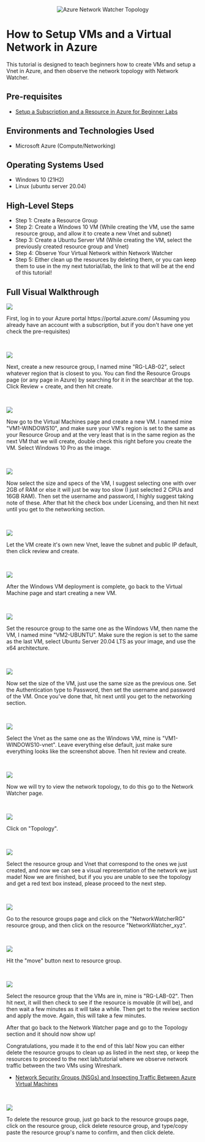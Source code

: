 <p align="center">
<img src="https://i.imgur.com/0NJwExP.png" alt="Azure Network Watcher Topology"/>
</p>

<h1>How to Setup VMs and a Virtual Network in Azure</h1>
This tutorial is designed to teach beginners how to create VMs and setup a Vnet in Azure, and then observe the network topology with Network Watcher.<br />

<h2>Pre-requisites </h2>

- [Setup a Subscription and a Resource in Azure for Beginner Labs](https://github.com/aniyahelder/SetupAzure.git)

<h2>Environments and Technologies Used</h2>

- Microsoft Azure (Compute/Networking)

<h2>Operating Systems Used </h2>

- Windows 10 (21H2)
- Linux (ubuntu server 20.04)

<h2>High-Level Steps</h2>

- Step 1: Create a Resource Group
- Step 2: Create a Windows 10 VM (While creating the VM, use the same resource group, and allow it to create a new Vnet and subnet)
- Step 3: Create a Ubuntu Server VM (While creating the VM, select the previously created resource group and Vnet)
- Step 4: Observe Your Virtual Network within Network Watcher
- Step 5: Either clean up the resources by deleting them, or you can keep them to use in the my next tutorial/lab, the link to that will be at the end of this tutorial!


<h2>Full Visual Walkthrough</h2>

<p>
<img src="https://i.imgur.com/buHJH42.png"/>
</p>
<p>
First, log in to your Azure portal https://portal.azure.com/ (Assuming you already have an account with a subscription, but if you don't have one yet check the pre-requisites)
</p>
<br />

<p>
<img src="https://i.imgur.com/rrhr4yR.png"/>
</p>
<p>
Next, create a new resource group, I named mine "RG-LAB-02", select whatever region that is closest to you. You can find the Resource Groups page (or any page in Azure) by searching for it in the searchbar at the top. Click Review + create, and then hit create.
</p>
<br />

<p>
<img src="https://i.imgur.com/z9N5Lnd.png"/>
</p>
<p>
Now go to the Virtual Machines page and create a new VM. I named mine "VM1-WINDOWS10", and make sure your VM's region is set to the same as your Resource Group and at the very least that is in the same region as the next VM that we will create, double check this right before you create the VM. Select Windows 10 Pro as the image.
</p>
<br />

<p>
<img src="https://i.imgur.com/7aM2MkO.png"/>
</p>
<p>
Now select the size and specs of the VM, I suggest selecting one with over 2GB of RAM or else it will just be way too slow (I just selected 2 CPUs and 16GB RAM). Then set the username and password, I highly suggest taking note of these. After that hit the check box under Licensing, and then hit next until you get to the networking section.
</p>
<br />

<p>
<img src="https://i.imgur.com/0Ma9Zeg.png"/>
</p>
<p>
Let the VM create it's own new Vnet, leave the subnet and public IP default, then click review and create.
</p>
<br />

<p>
<img src="https://i.imgur.com/7qRVqk8.png"/>
</p>
<p>
After the Windows VM deployment is complete, go back to the Virtual Machine page and start creating a new VM.
</p>
<br />

<p>
<img src="https://i.imgur.com/zGyrGwn.png"/>
</p>
<p>
Set the resource group to the same one as the Windows VM, then name the VM, I named mine "VM2-UBUNTU". Make sure the region is set to the same as the last VM, select Ubuntu Server 20.04 LTS as your image, and use the x64 architecture.
</p>
<br />

<p>
<img src="https://i.imgur.com/KYFsdFn.png"/>
</p>
<p>
Now set the size of the VM, just use the same size as the previous one. Set the Authentication type to Password, then set the username and password of the VM.
Once you've done that, hit next until you get to the networking section.
</p>
<br />

<p>
<img src="https://i.imgur.com/P3rdouQ.png"/>
</p>
<p>
Select the Vnet as the same one as the Windows VM, mine is "VM1-WINDOWS10-vnet". Leave everything else default, just make sure everything looks like the screenshot above. Then hit review and create.
</p>
<br />

<p>
<img src="https://i.imgur.com/cfTtFxY.png"/>
</p>
<p>
Now we will try to view the network topology, to do this go to the Network Watcher page.
</p>
<br />

<p>
<img src="https://i.imgur.com/2H1mHwK.png"/>
</p>
<p>
Click on "Topology".
</p>
<br />

<p>
<img src="https://i.imgur.com/w1osZHS.png"/>
</p>
<p>
Select the resource group and Vnet that correspond to the ones we just created, and now we can see a visual representation of the network we just made!
Now we are finished, but if you you are unable to see the topology and get a red text box instead, please proceed to the next step.
</p>
<br />

<p>
<img src="https://i.imgur.com/aicFPBL.png"/>
</p>
<p>
Go to the resource groups page and click on the "NetworkWatcherRG" resource group, and then click on the resource "NetworkWatcher_xyz".
</p>
<br />

<p>
<img src="https://i.imgur.com/vi5PTwv.png"/>
</p>
<p>
Hit the "move" button next to resource group.
</p>
<br />

<p>
<img src="https://i.imgur.com/xLnxt4L.png"/>
</p>
<p>
Select the resource group that the VMs are in, mine is "RG-LAB-02". Then hit next, it will then check to see if the resource is movable (it will be), and then wait a few minutes as it will take a while. Then get to the review section and apply the move. Again, this will take a few minutes.

After that go back to the Network Watcher page and go to the Topology section and it should now show up!

Congratulations, you made it to the end of this lab! Now you can either delete the resource groups to clean up as listed in the next step, or keep the resources to proceed to the next lab/tutorial where we observe network traffic between the two VMs using Wireshark.
- [Network Security Groups (NSGs) and Inspecting Traffic Between Azure Virtual Machines](https://github.com/jacksonmalms/azure-network-protocols)
</p>
<br />

<p>
<img src="https://i.imgur.com/ZttsXKR.png"/>
</p>
<p>
To delete the resource group, just go back to the resource groups page, click on the resource group, click delete resource group, and type/copy paste the resource group's name to confirm, and then click delete.
